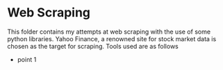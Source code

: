 # Web Scraping #
This folder contains my attempts at web scraping with the use of some python libraries.
Yahoo Finance, a renowned site for stock market data is chosen as the target for scraping. Tools used are as follows
* point 1

